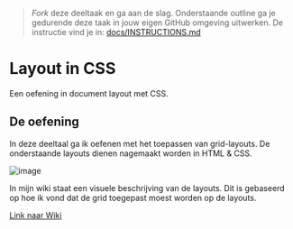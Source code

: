 > _Fork_ deze deeltaak en ga aan de slag. Onderstaande outline ga je gedurende deze taak in jouw eigen GitHub omgeving uitwerken. 
De instructie vind je in: [docs/INSTRUCTIONS.md](docs/INSTRUCTIONS.md)

# Layout in CSS

Een oefening in document layout met CSS.

## De oefening

In deze deeltaal ga ik oefenen met het toepassen van grid-layouts. 
De onderstaande layouts dienen nagemaakt worden in HTML & CSS. 

![image](https://user-images.githubusercontent.com/64197688/200180819-8663a580-a7f7-43cb-ae63-efec06d22378.png)


In mijn wiki staat een visuele beschrijving van de layouts. Dit is gebaseerd op hoe ik vond dat de grid toegepast moest worden op de layouts.

[Link naar Wiki](https://github.com/Siem-P/the-client-layout-in-css-siem/wiki/Basic-layouts-in-CSS)
